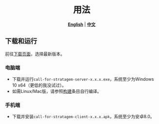 <div align="center">
  
# 用法

[**English**](./usage.md) | [**中文**](./usage_zh_CN.md)

</div>

## 下载和运行

前往[下载页面](https://github.com/WisteFinch/Helldivers2CallForStratagemsOnPhone/releases/latest)，选择最新版本。

### 电脑端

- 下载并运行`call-for-stratagem-server-x.x.x.exe`，系统至少为Windows 10 x64（更低的我没试过）。
- 如需Linux/Mac版，请参照[构建](./README_zh_CN.md#构建)条目自行编译。

### 手机端

- 下载并安装`call-for-stratagem-client-x.x.x.apk`，系统至少为安卓8.0。
